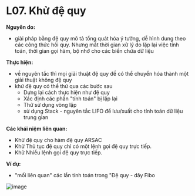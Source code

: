 
# L07. Khử đệ quy

**Nguyên do:**   
- giải pháp bằng đệ quy mô tả tổng quát hóa ý tưởng, dễ hình dung theo các công thức hồi quy. Nhưng mất thời gian xử lý do lặp lại việc tính toán, thời gian gọi hàm, bộ nhớ cho các biến chứa dữ liệu

**Thực hiện:**  
- về nguyên tắc thì mọi giải thuật đệ quy đề có thể chuyển hóa thành một giải thuật không đệ quy
- khử đệ quy có thể thử qua các bước sau
  - Dựng lại cách thực hiện như đệ quy
  - Xác định các phần "tính toán" bị lặp lại
  - Thử sử dụng vòng lặp
  - sử dụng Stack - nguyên tắc LIFO để lưu/xuất cho tính toán dữ liệu trung gian

**Các khái niệm liên quan:**  
- Khử đệ quy cho hàm đệ quy ARSAC
- Khử Thủ tục đệ quy chỉ có một lệnh gọi đệ quy trực tiếp.
- Khử Nhiều lệnh gọi đệ quy trực tiếp.


**Ví dụ:**  
- "mối liên quan" các lần tính toán trong "Đệ quy - dãy Fibo

![image](https://github.com/user-attachments/assets/639647c4-c1f8-47d6-8416-c1a60f31d0e1)

